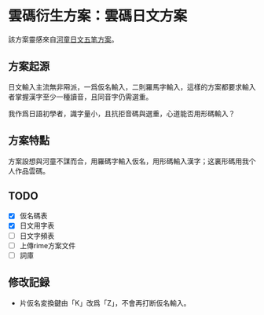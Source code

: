 # 雲碼衍生方案：雲碼日文方案

該方案靈感來自[河童日文五笔方案](https://github.com/zerobikappa/rime-kappajp86)。

## 方案起源

日文輸入主流無非㒳派，一爲仮名輸入，二則羅馬字輸入，這樣的方案都要求輸入者掌握漢字至少一種讀音，且同音字仍需選重。

我作爲日語初學者，識字量小，且抗拒音碼與選重，心道能否用形碼輸入？

## 方案特點

方案設想與河童不謀而合，用羅碼字輸入仮名，用形碼輸入漢字；这裏形碼用我个人作品雲碼。

## TODO

- [x] 仮名碼表
- [x] 日文用字表
- [ ] 日文字頻表
- [ ] 上傳rime方案文件
- [ ] 詞庫

## 修改記録

- 片仮名変換鍵由「K」改爲「Z」，不會再打断仮名輸入。
